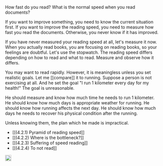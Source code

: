 
How fast do you read? What is the normal speed when you read documents?

If you want to improve something, you need to know the current situation first. If you want to improve the reading speed, you need to measure how fast you read the documents. Otherwise, you never know if it has improved.

If you have never measured your reading speed at all, let's measure it now.
When you actually read books, you are focusing on reading books, so your feelings are doubtful. Let's use the stopwatch. The reading speed differs depending on how to read and what to read. Measure and observe how it differs.

You may want to read rapidly. However, it is meaningless unless you set realistic goals. Let me [[compare]] it to running. Suppose a person is not exercising at all. And he set the goal "I run 1 kilometer every day for my health!" The goal is unreasonable.

He should measure and know how much time he needs to run 1 kilometer. He should know how much days is appropriate weather for running. He should know how running affects the next day. He should know how much days he needs to recover his physical condition after the running.

Unless knowing them, the plan which he made is impractical.

- [[(4.2.1) Pyramid of reading speed]]
- [[(4.2.2) Where is the bottleneck?]]
- [[(4.2.3) Suffering of speed reading]]
- [[(4.2.4) To not read]]
<img src='https://scrapbox.io/api/pages/nishio/en/icon' alt='en.icon' height="19.5"/>